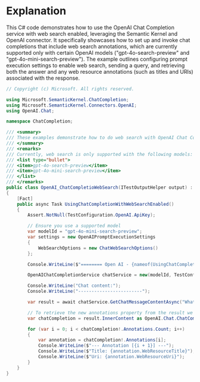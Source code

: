 # Explanation
This C# code demonstrates how to use the OpenAI Chat Completion service with web search enabled, leveraging the Semantic Kernel and OpenAI connector. It specifically showcases how to set up and invoke chat completions that include web search annotations, which are currently supported only with certain OpenAI models ("gpt-4o-search-preview" and "gpt-4o-mini-search-preview"). The example outlines configuring prompt execution settings to enable web search, sending a query, and retrieving both the answer and any web resource annotations (such as titles and URIs) associated with the response.

```csharp
// Copyright (c) Microsoft. All rights reserved.

using Microsoft.SemanticKernel.ChatCompletion;
using Microsoft.SemanticKernel.Connectors.OpenAI;
using OpenAI.Chat;

namespace ChatCompletion;

/// <summary>
/// These examples demonstrate how to do web search with OpenAI Chat Completion
/// </summary>
/// <remarks>
/// Currently, web search is only supported with the following models:
/// <list type="bullet">
/// <item>gpt-4o-search-preview</item>
/// <item>gpt-4o-mini-search-preview</item>
/// </list>
/// </remarks>
public class OpenAI_ChatCompletioWebSearch(ITestOutputHelper output) : BaseTest(output)
{
    [Fact]
    public async Task UsingChatCompletionWithWebSearchEnabled()
    {
        Assert.NotNull(TestConfiguration.OpenAI.ApiKey);

        // Ensure you use a supported model
        var modelId = "gpt-4o-mini-search-preview";
        var settings = new OpenAIPromptExecutionSettings
        {
            WebSearchOptions = new ChatWebSearchOptions()
        };

        Console.WriteLine($"======== Open AI - {nameof(UsingChatCompletionWithWebSearchEnabled)} ========");

        OpenAIChatCompletionService chatService = new(modelId, TestConfiguration.OpenAI.ApiKey);

        Console.WriteLine("Chat content:");
        Console.WriteLine("------------------------");

        var result = await chatService.GetChatMessageContentAsync("What are the top 3 trending news currently", settings);

        // To retrieve the new annotations property from the result we need to use access the OpenAI.Chat.ChatCompletion directly
        var chatCompletion = result.InnerContent as OpenAI.Chat.ChatCompletion;

        for (var i = 0; i < chatCompletion!.Annotations.Count; i++)
        {
            var annotation = chatCompletion!.Annotations[i];
            Console.WriteLine($"--- Annotation [{i + 1}] ---");
            Console.WriteLine($"Title: {annotation.WebResourceTitle}");
            Console.WriteLine($"Uri: {annotation.WebResourceUri}");
        }
    }
}
```